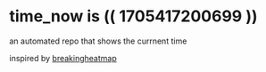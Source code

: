 # time_now is (( 1705417200699 ))

an automated repo that shows the currnent time

inspired by [breakingheatmap](https://github.com/breakingheatmap/breakingheatmap)